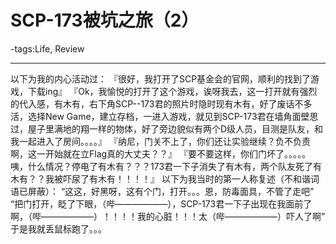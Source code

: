 # SCP-173被坑之旅（2）

-tags:Life, Review

----

以下为我的内心活动过：
『很好，我打开了SCP基金会的官网，顺利的找到了游戏，下载ing』
『Ok，我愉悦的打开了这个游戏，诶呀我去，这一打开就有强烈的代入感，有木有，右下角SCP--173君的照片时隐时现有木有，好了废话不多活，选择New Game，建立存档，一进入游戏，就见到SCP-173君在墙角面壁思过，屋子里满地的翔一样的物体，好了旁边貌似有两个D级人员，目测是队友，和我一起进入了房间。。。。』
『纳尼，门关不上了，你们还让实验继续？负不负责啊，这一开始就在立Flag真的大丈夫？？』
『要不要这样，你们门坏了。。。。。咦，什么情况？停电了有木有？？？173君一下子消失了有木有，两个队友死了有木有？？我被吓尿了有木有！！！！』
以下为我当时的第一人称复述（不和谐词语已屏蔽）：
“这这，好黑呀，这有个门，打开。。。恩，防毒面具，不管了走吧”
“把门打开，眨了下眼，（哔——————），SCP-173君一下子出现在我面前了啊，（哔——————）！！！！我的心脏！！！太（哔——————）吓人了啊”
于是我就丢鼠标跑了。。。

